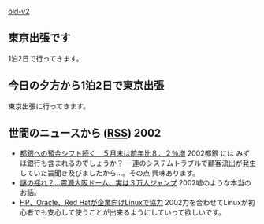 [old-v2](ig020610-orig.html)

## 東京出張です

1泊2日で行ってきます。


## 今日の夕方から1泊2日で東京出張

東京出張に行ってきます。

## 世間のニュースから ([RSS](ig020610-news.xml)) 2002

* [都銀への預金シフト続く　５月末は前年比８．２％増](http://www.asahi.com/business/update/0608/006.html)  2002都銀 には みずほ銀行も含まれるのでしょうか？ 一連のシステムトラブルで顧客流出が発生していた旨聞き及びましたから…。その点 興味あります。
* [謎の揺れ？…震源大阪ドーム、実は３万人ジャンプ](http://www.yomiuri.co.jp/04/20020607ic16.htm)  2002嘘のような本当のお話。
* [HP、Oracle、Red Hatが企業向けLinuxで協力](http://biztech.nikkeibp.co.jp/wcs/show/leaf?CID=onair/biztech/comp/189537)  2002力を合わせてLinuxが初心者でも安心して使うことが出来るようにしていって欲しいです。